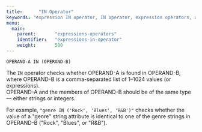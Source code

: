 ```yaml
---
title:      "IN Operator"
keywords: "expression IN operator, IN operator, expression operators, attribute variables,"
menu:
  main:
    parent:       "expressions-operators"
    identifier:   "expressions-in-operator"
    weight:       500
---
```


```
OPERAND-A IN (OPERAND-B)
```

The `IN` operator checks whether OPERAND-A is found in OPERAND-B, where OPERAND-B is a comma-separated list of 1&ndash;1024 values (or expressions).<br/>
OPERAND-A and the members of OPERAND-B should be of the same type &mdash; either strings or integers.

For example, `"genre IN ('Rock', 'Blues', 'R&B')"` checks whether the value of a "genre" string attribute is identical to one of the genre strings in OPERAND-B ("Rock", "Blues", or "R&B").



